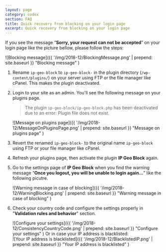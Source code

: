 ```yaml
---
layout: page
category: codex
section: FAQ
title: Quick recovery from blocking on your login page
excerpt: Quick recovery from blocking on your login page
---
```


If you see the message &ldquo;**Sorry, your request can not be accepted**&rdquo;
on your login page like the picture bellow, please follow the steps:

![Blocking message]({{ '/img/2018-12/BlockingMessage.png' | prepend: site.baseurl }}
 "Blocking message"
)

1. Rename `ip-geo-block` to `ip-geo-block-` in the plugin directory 
   (`/wp-content/plugins/`) on your server using FTP or the file manager like 
   cPanel. This makes the plugin deactivated.

2. Login to your site as an admin. You'll see the following message on your plugins page.  
  
    > The plugin `ip-geo-block/ip-geo-block.php` has been deactivated due to an error: Plugin file does not exist.  
    
    ![Message on plugins page]({{ '/img/2018-12/MessageOnPluginsPage.png' | prepend: site.baseurl }}
     "Message on plugins page"
    )  

3. Revert the renamed `ip-geo-block-` to the original name `ip-geo-block` using FTP or your file manager like cPanel.

4. Refresh your plugins page, then activate the plugin **IP Geo Block** again.

5. Go to the settings page of **IP Geo Block** when you find the warning message
   &ldquo;**Once you logout, you will be unable to login again...**&rdquo; like
   the following picutre.  
  
    ![Warning message in case of blocking]({{ '/img/2018-12/WarningBlocking.png' | prepend: site.baseurl }}
     "Warning message in case of blocking"
    )

6. Check your country code and configure the settings properly in "**Validation rules and behavior**" section.
  
    ![Configure your settings]({{ '/img/2018-12/ConsistencyCountryCode.png' | prepend: site.baseurl }}
     "Configure your settings"
    )
  Or in case your IP address is blacklisted:  
    ![Your IP address is blacklisted]({{ '/img/2018-12/BlacklistedIP.png' | prepend: site.baseurl }}
     "Your IP address is blacklisted"
    )

[IP-Geo-Block]: https://wordpress.org/plugins/ip-geo-block/ "IP Geo Block &#124; WordPress.org"
[SupportForum]: https://wordpress.org/support/plugin/ip-geo-block/ "View: Plugin Support &laquo; WordPress.org Forums"
